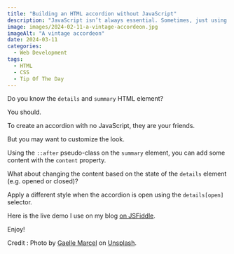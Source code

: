 ```yaml
---
title: "Building an HTML accordion without JavaScript"
description: "JavaScript isn’t always essential. Sometimes, just using HTML and a little CSS is enough. Let’s take a look at a concrete use case."
image: images/2024-02-11-a-vintage-accordeon.jpg
imageAlt: "A vintage accordeon"
date: 2024-03-11
categories:
  - Web Development
tags:
  - HTML
  - CSS
  - Tip Of The Day
---
```


Do you know the `details` and `summary` HTML element?

You should.

To create an accordion with no JavaScript, they are your friends.

But you may want to customize the look.

Using the `::after` pseudo-class on the `summary` element, you can add some content with the `content` property.

What about changing the content based on the state of the `details` element (e.g. opened or closed)?

Apply a different style when the accordion is open using the `details[open]` selector.

Here is the live demo I use on my blog [on JSFiddle](https://jsfiddle.net/puzzlout/j09efgpn/).

Enjoy!

Credit : Photo by [Gaelle Marcel](https://unsplash.com/@gaellemarcel?utm_content=creditCopyText&utm_medium=referral&utm_source=unsplash) on [Unsplash](https://unsplash.com/photos/brown-chest-near-wall-MwMmOtj6z2c?utm_content=creditCopyText&utm_medium=referral&utm_source=unsplash).
